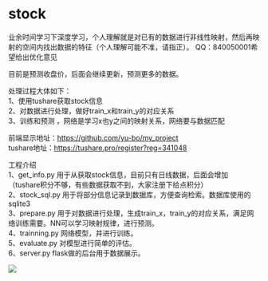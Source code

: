 # stock

业余时间学习下深度学习，个人理解就是对已有的数据进行非线性映射，然后再映射的空间内找出数据的特征（个人理解可能不准，请指正）。 
QQ：840050001希望给出优化意见

目前是预测收盘价，后面会继续更新，预测更多的数据。   
  
处理过程大体如下：  
1、使用tushare获取stock信息  
2、对数据进行处理，做好train_x和train_y的对应关系  
3、训练和预测 ，网络是学习x也y之间的映射关系，网络要与数据匹配  
  
前端显示地址：https://github.com/yu-bo/my_project  
tushare地址：https://tushare.pro/register?reg=341048   
  
工程介绍  
1、get_info.py 用于从获取stock信息，目前只有日线数据，后面会增加（tushare积分不够，有些数据获取不到，大家注册下给点积分）  
2、stock_sql.py 用于将部分信息记录到数据库，方便查询检索。数据库使用的sqlite3  
3、prepare.py 用于对数据进行处理，生成train_x，train_y的对应关系，满足网络训练需要。NN可以学习映射规律，进行预测。  
4、trainning.py 网络模型，并进行训练。  
5、evaluate.py 对模型进行简单的评估。  
6、server.py flask做的后台用于数据展示。



![](https://github.com/yu-bo/stock/blob/master/20200314.png)
